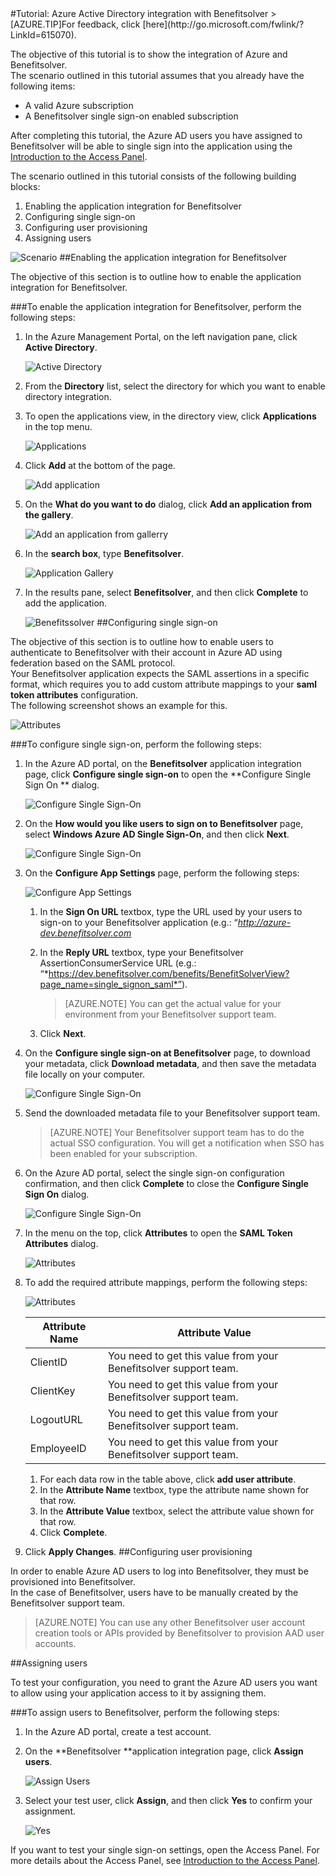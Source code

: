 <properties pageTitle="Tutorial: Azure Active Directory integration with Benefitsolver | Windows Azure" description="Learn how to use Benefitsolver with Azure Active Directory to enable single sign-on, automated provisioning, and more!." services="active-directory" authors="MarkusVi"  documentationCenter="na" manager="stevenpo"/>
<tags
	ms.service="active-directory"
	ms.date="08/01/2015"
	wacn.date=""/>
#Tutorial: Azure Active Directory integration with Benefitsolver
>[AZURE.TIP]For feedback, click [here](http://go.microsoft.com/fwlink/?LinkId=615070).

The objective of this tutorial is to show the integration of Azure and Benefitsolver.  
The scenario outlined in this tutorial assumes that you already have the following items:

-   A valid Azure subscription
-   A Benefitsolver single sign-on enabled subscription

After completing this tutorial, the Azure AD users you have assigned to Benefitsolver will be able to single sign into the application using the [Introduction to the Access Panel](https://msdn.microsoft.com/zh-cn/library/dn308586).

The scenario outlined in this tutorial consists of the following building blocks:

1.  Enabling the application integration for Benefitsolver
2.  Configuring single sign-on
3.  Configuring user provisioning
4.  Assigning users

![Scenario](./media/active-directory-saas-benefitsolver-tutorial/IC804820.png "Scenario")
##Enabling the application integration for Benefitsolver

The objective of this section is to outline how to enable the application integration for Benefitsolver.

###To enable the application integration for Benefitsolver, perform the following steps:

1.  In the Azure Management Portal, on the left navigation pane, click **Active Directory**.

    ![Active Directory](./media/active-directory-saas-benefitsolver-tutorial/IC700993.png "Active Directory")

2.  From the **Directory** list, select the directory for which you want to enable directory integration.

3.  To open the applications view, in the directory view, click **Applications** in the top menu.

    ![Applications](./media/active-directory-saas-benefitsolver-tutorial/IC700994.png "Applications")

4.  Click **Add** at the bottom of the page.

    ![Add application](./media/active-directory-saas-benefitsolver-tutorial/IC749321.png "Add application")

5.  On the **What do you want to do** dialog, click **Add an application from the gallery**.

    ![Add an application from gallerry](./media/active-directory-saas-benefitsolver-tutorial/IC749322.png "Add an application from gallerry")

6.  In the **search box**, type **Benefitsolver**.

    ![Application Gallery](./media/active-directory-saas-benefitsolver-tutorial/IC804821.png "Application Gallery")

7.  In the results pane, select **Benefitsolver**, and then click **Complete** to add the application.

    ![Benefitssolver](./media/active-directory-saas-benefitsolver-tutorial/IC804822.png "Benefitssolver")
##Configuring single sign-on

The objective of this section is to outline how to enable users to authenticate to Benefitsolver with their account in Azure AD using federation based on the SAML protocol.  
Your Benefitsolver application expects the SAML assertions in a specific format, which requires you to add custom attribute mappings to your **saml token attributes** configuration.  
The following screenshot shows an example for this.

![Attributes](./media/active-directory-saas-benefitsolver-tutorial/IC804823.png "Attributes")

###To configure single sign-on, perform the following steps:

1.  In the Azure AD portal, on the **Benefitsolver** application integration page, click **Configure single sign-on** to open the **Configure Single Sign On ** dialog.

    ![Configure Single Sign-On](./media/active-directory-saas-benefitsolver-tutorial/IC804824.png "Configure Single Sign-On")

2.  On the **How would you like users to sign on to Benefitsolver** page, select **Windows Azure AD Single Sign-On**, and then click **Next**.

    ![Configure Single Sign-On](./media/active-directory-saas-benefitsolver-tutorial/IC804825.png "Configure Single Sign-On")

3.  On the **Configure App Settings** page, perform the following steps:

    ![Configure App Settings](./media/active-directory-saas-benefitsolver-tutorial/IC804826.png "Configure App Settings")

    1.  In the **Sign On URL** textbox, type the URL used by your users to sign-on to your Benefitsolver application (e.g.: “*http://azure-dev.benefitsolver.com*
    2.  In the **Reply URL** textbox, type your Benefitsolver AssertionConsumerService URL (e.g.: “*https://dev.benefitsolver.com/benefits/BenefitSolverView?page_name=single_signon_saml*”).

        >[AZURE.NOTE] You can get the actual value for your environment from your Benefitsolver support team.

    3.  Click **Next**.

4.  On the **Configure single sign-on at Benefitsolver** page, to download your metadata, click **Download metadata**, and then save the metadata file locally on your computer.

    ![Configure Single Sign-On](./media/active-directory-saas-benefitsolver-tutorial/IC804827.png "Configure Single Sign-On")

5.  Send the downloaded metadata file to your Benefitsolver support team.

    >[AZURE.NOTE] Your Benefitsolver support team has to do the actual SSO configuration.
     You will get a notification when SSO has been enabled for your subscription.

6.  On the Azure AD portal, select the single sign-on configuration confirmation, and then click **Complete** to close the **Configure Single Sign On** dialog.

    ![Configure Single Sign-On](./media/active-directory-saas-benefitsolver-tutorial/IC804828.png "Configure Single Sign-On")

7.  In the menu on the top, click **Attributes** to open the **SAML Token Attributes** dialog.

    ![Attributes](./media/active-directory-saas-benefitsolver-tutorial/IC795920.png "Attributes")

8.  To add the required attribute mappings, perform the following steps:

    ![Attributes](./media/active-directory-saas-benefitsolver-tutorial/IC804823.png "Attributes")

	|Attribute Name|Attribute Value|
    |---|---|
    |ClientID|You need to get this value from your Benefitsolver support team.|
    |ClientKey|You need to get this value from your Benefitsolver support team.|
    |LogoutURL|You need to get this value from your Benefitsolver support team.|
    |EmployeeID|You need to get this value from your Benefitsolver support team.|

    1.  For each data row in the table above, click **add user attribute**.
    2.  In the **Attribute Name** textbox, type the attribute name shown for that row.
    3.  In the **Attribute Value** textbox, select the attribute value shown for that row.
    4.  Click **Complete**.

9.  Click **Apply Changes**.
##Configuring user provisioning

In order to enable Azure AD users to log into Benefitsolver, they must be provisioned into Benefitsolver.  
In the case of Benefitsolver, users have to be manually created by the Benefitsolver support team.

>[AZURE.NOTE] You can use any other Benefitsolver user account creation tools or APIs provided by Benefitsolver to provision AAD user accounts.

##Assigning users

To test your configuration, you need to grant the Azure AD users you want to allow using your application access to it by assigning them.

###To assign users to Benefitsolver, perform the following steps:

1.  In the Azure AD portal, create a test account.

2.  On the **Benefitsolver **application integration page, click **Assign users**.

    ![Assign Users](./media/active-directory-saas-benefitsolver-tutorial/IC804829.png "Assign Users")

3.  Select your test user, click **Assign**, and then click **Yes** to confirm your assignment.

    ![Yes](./media/active-directory-saas-benefitsolver-tutorial/IC767830.png "Yes")

If you want to test your single sign-on settings, open the Access Panel. For more details about the Access Panel, see [Introduction to the Access Panel](https://msdn.microsoft.com/zh-cn/library/dn308586).

